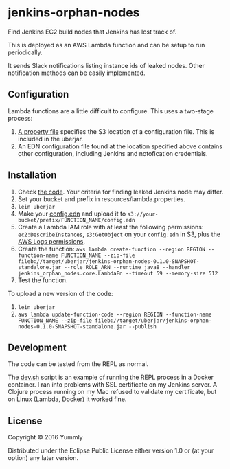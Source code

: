 # jenkins-orphan-nodes

Find Jenkins EC2 build nodes that Jenkins has lost track of.

This is deployed as an AWS Lambda function and can be setup to run periodically.

It sends Slack notifications listing instance ids of leaked nodes. Other notification methods can be easily implemented.

## Configuration

Lambda functions are a little difficult to configure. This uses a two-stage process:

1. [A property file](resources/lambda.properties) specifies the S3 location of a configuration
file. This is included in the uberjar.
2. An EDN configuration file found at the location specified above contains other configuration,
   including Jenkins and notofication credentials.

## Installation

1. Check [the code](jenkins_orphan_nodes/core.clj). Your criteria for finding leaked Jenkins node may differ.
2. Set your bucket and prefix in resources/lambda.properties.
3. `lein uberjar`
4. Make your [config.edn](config.edn) and upload it to `s3://your-bucket/prefix/FUNCTION_NAME/config.edn`
5. Create a Lambda IAM role with at least the following permissions: `ec2:DescribeInstances`, `s3:GetObject` on your `config.edn` in S3, plus the [AWS Logs permissions](aws-logs-policy.json).
6. Create the function: `aws lambda create-function --region REGION --function-name FUNCTION_NAME --zip-file fileb://target/uberjar/jenkins-orphan-nodes-0.1.0-SNAPSHOT-standalone.jar --role ROLE_ARN --runtime java8 --handler jenkins_orphan_nodes.core.LambdaFn --timeout 59 --memory-size 512`
7. Test the function.

To upload a new version of the code:

1. `lein uberjar`
2. `aws lambda update-function-code --region REGION --function-name FUNCTION_NAME --zip-file fileb://target/uberjar/jenkins-orphan-nodes-0.1.0-SNAPSHOT-standalone.jar --publish`

## Development

The code can be tested from the REPL as normal.

The [dev.sh](dev.sh) script is an example of running the REPL process in a Docker container. I ran into problems with SSL certificate on my Jenkins server. A Clojure process running on my Mac refused to validate my certificate, but on Linux (Lambda, Docker) it worked fine.

## License

Copyright © 2016 Yummly

Distributed under the Eclipse Public License either version 1.0 or (at
your option) any later version.
